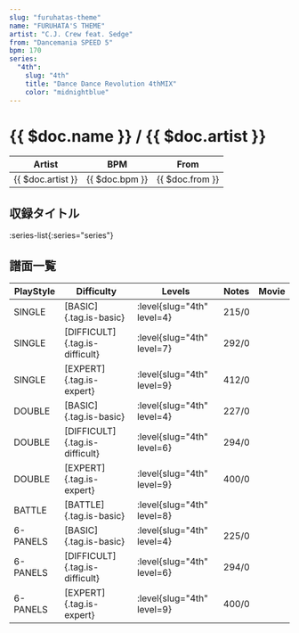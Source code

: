 ```yaml
---
slug: "furuhatas-theme"
name: "FURUHATA'S THEME"
artist: "C.J. Crew feat. Sedge"
from: "Dancemania SPEED 5"
bpm: 170
series:
  "4th":
    slug: "4th"
    title: "Dance Dance Revolution 4thMIX"
    color: "midnightblue"
---
```


# {{ $doc.name }} / {{ $doc.artist }}

|Artist|BPM|From|
|------|---|----|
|{{ $doc.artist }}|{{ $doc.bpm }}|{{ $doc.from }}|

## 収録タイトル

:series-list{:series="series"}

## 譜面一覧

|PlayStyle|Difficulty|Levels|Notes|Movie|
|---------|----------|------|-----|-----|
|SINGLE|[BASIC]{.tag.is-basic}|:level{slug="4th" level=4}|215/0||
|SINGLE|[DIFFICULT]{.tag.is-difficult}|:level{slug="4th" level=7}|292/0||
|SINGLE|[EXPERT]{.tag.is-expert}|:level{slug="4th" level=9}|412/0||
|DOUBLE|[BASIC]{.tag.is-basic}|:level{slug="4th" level=4}|227/0||
|DOUBLE|[DIFFICULT]{.tag.is-difficult}|:level{slug="4th" level=6}|294/0||
|DOUBLE|[EXPERT]{.tag.is-expert}|:level{slug="4th" level=9}|400/0||
|BATTLE|[BATTLE]{.tag.is-basic}|:level{slug="4th" level=8}|||
|6-PANELS|[BASIC]{.tag.is-basic}|:level{slug="4th" level=4}|225/0||
|6-PANELS|[DIFFICULT]{.tag.is-difficult}|:level{slug="4th" level=6}|294/0||
|6-PANELS|[EXPERT]{.tag.is-expert}|:level{slug="4th" level=9}|400/0||
